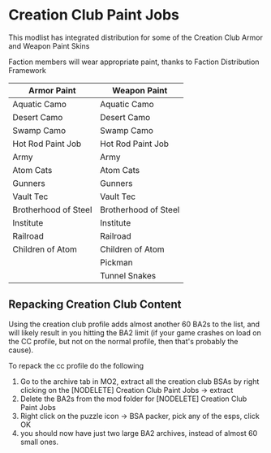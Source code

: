# Creation Club Paint Jobs
This modlist has integrated distribution for some of the Creation Club Armor and Weapon Paint Skins

Faction members will wear appropriate paint, thanks to Faction Distribution Framework


| Armor Paint           | Weapon Paint          |
|-----------------------|-----------------------|
| Aquatic Camo          | Aquatic Camo          |
| Desert Camo           | Desert Camo           |
| Swamp Camo            | Swamp Camo            |
| Hot Rod Paint Job     | Hot Rod Paint Job     |
| Army                  | Army                  |
| Atom Cats             | Atom Cats             |
| Gunners               | Gunners               |
| Vault Tec             | Vault Tec             |
| Brotherhood of Steel  | Brotherhood of Steel  |
| Institute             | Institute             |
| Railroad              | Railroad              |
| Children of Atom      | Children of Atom      |
|                       | Pickman               |
|                       | Tunnel Snakes         |


## Repacking Creation Club Content
Using the creation club profile adds almost another 60 BA2s to the list, and will likely result in you hitting the BA2 limit (if your game crashes on load on the CC profile, but not on the normal profile, then that's probably the cause).

To repack the cc profile do the following
1. Go to the archive tab in MO2, extract all the creation club BSAs by right clicking on the [NODELETE] Creation Club Paint Jobs -> extract
2. Delete the BA2s from the mod folder for [NODELETE] Creation Club Paint Jobs
3. Right click on the puzzle icon -> BSA packer, pick any of the esps, click OK
4. you should now have just two large BA2 archives, instead of almost 60 small ones.
